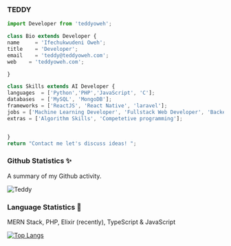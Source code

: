   ### TEDDY
  ```js
import Developer from 'teddyoweh';

class Bio extends Developer {
  name     = 'Ifechukwudeni Oweh';
  title    = 'Developer';
  email    = 'teddy@teddyoweh.com';
  web    = 'teddyoweh.com';
  
}

class Skills extends AI Developer {
  languages  = ['Python','PHP','JavaScript', 'C'];
  databases  = ['MySQL', 'MongoDB'];
  frameworks = ['ReactJS', 'React Native', 'laravel'];
  jobs = ['Machine Learning Developer', 'Fullstack Web Developer', 'Backend Software Developer'];
  extras = ['Algorithm Skills', 'Competetive programming'];
  
  
}
 return "Contact me let's discuss ideas! ";
```


### Github Statistics ✨

A summary of my Github activity.

  ![Teddy](https://github-readme-stats.vercel.app/api?username=teddyoweh&hide=contribs,issues)

### Language Statistics 👀
MERN Stack, PHP, Elixir (recently), TypeScript & JavaScript
  
[![Top Langs](https://github-readme-stats.vercel.app/api/top-langs/?username=teddyoweh&layout=compact&langs_count=10)](https://github.com/teddyoweh/github-readme-stats)
